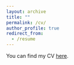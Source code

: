 ```yaml
---
layout: archive
title: ""
permalink: /cv/
author_profile: true
redirect_from:
  - /resume
---
```


You can find my CV [here](https://www.dropbox.com/s/e5ssri49gadhx8b/CV.pdf?dl=0).
